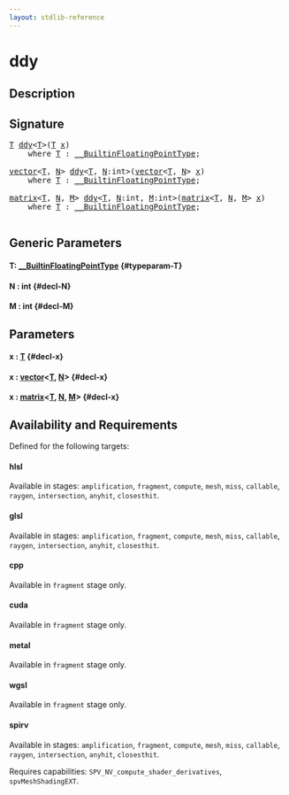 ```yaml
---
layout: stdlib-reference
---
```


# ddy

## Description





## Signature 

<pre>
<a href="/stdlib-reference/global-decls/ddy#typeparam-T" class="code_type">T</a> <a href="/stdlib-reference/global-decls/ddy">ddy</a>&lt;<a href="/stdlib-reference/global-decls/ddy#typeparam-T" class="code_type">T</a>&gt;(<a href="/stdlib-reference/global-decls/ddy#typeparam-T" class="code_type">T</a> <a href="/stdlib-reference/global-decls/ddy#decl-x" class="code_param">x</a>)
    <span class='code_keyword'>where</span> <a href="/stdlib-reference/global-decls/ddy#typeparam-T" class="code_type">T</a> : <a href="/stdlib-reference/interfaces/0_builtinfloatingpointtype-029hm/index" class="code_type">__BuiltinFloatingPointType</a>;

<a href="/stdlib-reference/types/vector/index" class="code_type">vector</a>&lt;<a href="/stdlib-reference/global-decls/ddy#typeparam-T" class="code_type">T</a>, <a href="/stdlib-reference/global-decls/ddy#decl-N" class="code_var">N</a>&gt; <a href="/stdlib-reference/global-decls/ddy">ddy</a>&lt;<a href="/stdlib-reference/global-decls/ddy#typeparam-T" class="code_type">T</a>, <a href="/stdlib-reference/global-decls/ddy#decl-N" class="code_var">N</a>:<span class="code_keyword">int</span>&gt;(<a href="/stdlib-reference/types/vector/index" class="code_type">vector</a>&lt;<a href="/stdlib-reference/global-decls/ddy#typeparam-T" class="code_type">T</a>, <a href="/stdlib-reference/global-decls/ddy#decl-N" class="code_var">N</a>&gt; <a href="/stdlib-reference/global-decls/ddy#decl-x" class="code_param">x</a>)
    <span class='code_keyword'>where</span> <a href="/stdlib-reference/global-decls/ddy#typeparam-T" class="code_type">T</a> : <a href="/stdlib-reference/interfaces/0_builtinfloatingpointtype-029hm/index" class="code_type">__BuiltinFloatingPointType</a>;

<a href="/stdlib-reference/types/matrix/index" class="code_type">matrix</a>&lt;<a href="/stdlib-reference/global-decls/ddy#typeparam-T" class="code_type">T</a>, <a href="/stdlib-reference/global-decls/ddy#decl-N" class="code_var">N</a>, <a href="/stdlib-reference/global-decls/ddy#decl-M" class="code_var">M</a>&gt; <a href="/stdlib-reference/global-decls/ddy">ddy</a>&lt;<a href="/stdlib-reference/global-decls/ddy#typeparam-T" class="code_type">T</a>, <a href="/stdlib-reference/global-decls/ddy#decl-N" class="code_var">N</a>:<span class="code_keyword">int</span>, <a href="/stdlib-reference/global-decls/ddy#decl-M" class="code_var">M</a>:<span class="code_keyword">int</span>&gt;(<a href="/stdlib-reference/types/matrix/index" class="code_type">matrix</a>&lt;<a href="/stdlib-reference/global-decls/ddy#typeparam-T" class="code_type">T</a>, <a href="/stdlib-reference/global-decls/ddy#decl-N" class="code_var">N</a>, <a href="/stdlib-reference/global-decls/ddy#decl-M" class="code_var">M</a>&gt; <a href="/stdlib-reference/global-decls/ddy#decl-x" class="code_param">x</a>)
    <span class='code_keyword'>where</span> <a href="/stdlib-reference/global-decls/ddy#typeparam-T" class="code_type">T</a> : <a href="/stdlib-reference/interfaces/0_builtinfloatingpointtype-029hm/index" class="code_type">__BuiltinFloatingPointType</a>;

</pre>

## Generic Parameters

#### T: [\_\_BuiltinFloatingPointType](/stdlib-reference/interfaces/0_builtinfloatingpointtype-029hm/index) {#typeparam-T}
#### N  : int {#decl-N}
#### M  : int {#decl-M}

## Parameters

#### x  : [T](/stdlib-reference/global-decls/ddy#typeparam-T) {#decl-x}
#### x  : [vector](/stdlib-reference/types/vector/index)\<[T](/stdlib-reference/types/vector/index#typeparam-T), [N](/stdlib-reference/types/vector/index#decl-N)\> {#decl-x}
#### x  : [matrix](/stdlib-reference/types/matrix/index)\<[T](/stdlib-reference/types/matrix/t-0), [N](/stdlib-reference/types/matrix/index#decl-N), [M](/stdlib-reference/types/matrix/index#decl-M)\> {#decl-x}

## Availability and Requirements

Defined for the following targets:

#### hlsl
Available in stages: `amplification`, `fragment`, `compute`, `mesh`, `miss`, `callable`, `raygen`, `intersection`, `anyhit`, `closesthit`.

#### glsl
Available in stages: `amplification`, `fragment`, `compute`, `mesh`, `miss`, `callable`, `raygen`, `intersection`, `anyhit`, `closesthit`.

#### cpp
Available in `fragment` stage only.

#### cuda
Available in `fragment` stage only.

#### metal
Available in `fragment` stage only.

#### wgsl
Available in `fragment` stage only.

#### spirv
Available in stages: `amplification`, `fragment`, `compute`, `mesh`, `miss`, `callable`, `raygen`, `intersection`, `anyhit`, `closesthit`.

Requires capabilities: `SPV_NV_compute_shader_derivatives`, `spvMeshShadingEXT`.


